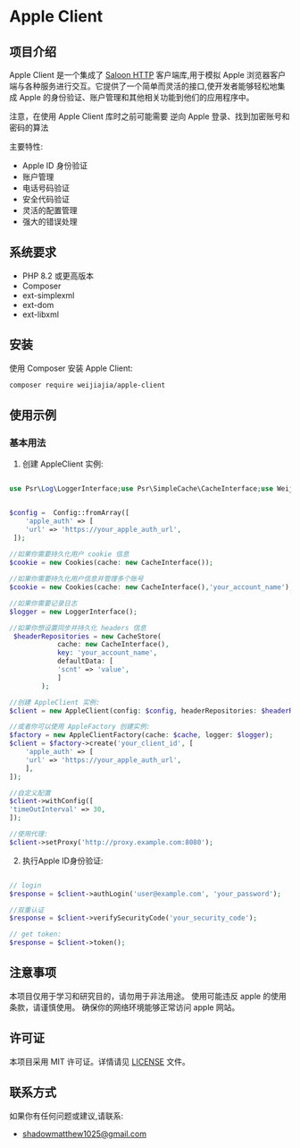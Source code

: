 # Apple Client

## 项目介绍

Apple Client 是一个集成了 [Saloon HTTP](https://docs.saloon.dev/) 客户端库,用于模拟 Apple 浏览器客户端与各种服务进行交互。它提供了一个简单而灵活的接口,使开发者能够轻松地集成 Apple
的身份验证、账户管理和其他相关功能到他们的应用程序中。

注意，在使用 Apple Client 库时之前可能需要 逆向 Apple 登录、找到加密账号和密码的算法

主要特性:

- Apple ID 身份验证
- 账户管理
- 电话号码验证
- 安全代码验证
- 灵活的配置管理
- 强大的错误处理

## 系统要求

- PHP 8.2 或更高版本
- Composer
- ext-simplexml
- ext-dom
- ext-libxml

## 安装

使用 Composer 安装 Apple Client:

```bash
composer require weijiajia/apple-client
```

## 使用示例

### 基本用法

1. 创建 AppleClient 实例:

```php

use Psr\Log\LoggerInterface;use Psr\SimpleCache\CacheInterface;use Weijiajia\AppleClient;use Weijiajia\AppleClientFactory;use Weijiajia\Cookies\Cookies;use Weijiajia\Store\CacheStore;


$config =  Config::fromArray([
    'apple_auth' => [
    'url' => 'https://your_apple_auth_url',
 ]);
 
//如果你需要持久化用户 cookie 信息
$cookie = new Cookies(cache: new CacheInterface());

//如果你需要持久化用户信息并管理多个账号
$cookie = new Cookies(cache: new CacheInterface(),'your_account_name');

//如果你需要记录日志
$logger = new LoggerInterface();

//如果你想设置同步并持久化 headers 信息
 $headerRepositories = new CacheStore(
            cache: new CacheInterface(),
            key: 'your_account_name',
            defaultData: [
            'scnt' => 'value',
            ]
        );

//创建 AppleClient 实例:
$client = new AppleClient(config: $config, headerRepositories: $headerRepositories,cookieJar: $cookie,logger: $logger);

//或者你可以使用 AppleFactory 创建实例:
$factory = new AppleClientFactory(cache: $cache, logger: $logger);
$client = $factory->create('your_client_id', [
    'apple_auth' => [
    'url' => 'https://your_apple_auth_url',
    ],
]);

//自定义配置
$client->withConfig([
'timeOutInterval' => 30,
]);

//使用代理:
$client->setProxy('http://proxy.example.com:8080');
```

2. 执行Apple ID身份验证:

```php

// login
$response = $client->authLogin('user@example.com', 'your_password');

//双重认证
$response = $client->verifySecurityCode('your_security_code');

// get token:
$response = $client->token();

```

## 注意事项
本项目仅用于学习和研究目的，请勿用于非法用途。 使用可能违反 apple 的使用条款，请谨慎使用。 确保你的网络环境能够正常访问 apple 网站。

## 许可证

本项目采用 MIT 许可证。详情请见 [LICENSE](LICENSE) 文件。

## 联系方式

如果你有任何问题或建议,请联系:
- shadowmatthew1025@gmail.com